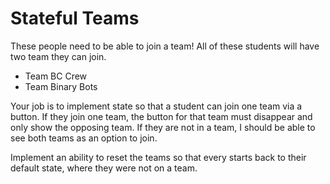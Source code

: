 # Stateful Teams

These people need to be able to join a team! All of these students will have two team they can join.

- Team BC Crew
- Team Binary Bots

Your job is to implement state so that a student can join one team via a button. If they join one team, the button for that team must disappear and only show the opposing team. If they are not in a team, I should be able to see both teams as an option to join.

Implement an ability to reset the teams so that every starts back to their default state, where they were not on a team.
